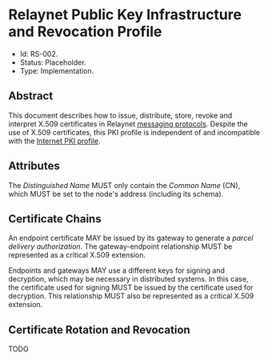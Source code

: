 # Relaynet Public Key Infrastructure and Revocation Profile

- Id: RS-002.
- Status: Placeholder.
- Type: Implementation.

## Abstract

This document describes how to issue, distribute, store, revoke and interpret X.509 certificates in Relaynet [messaging protocols](rs000-core.md#messaging-protocols). Despite the use of X.509 certificates, this PKI profile is independent of and incompatible with the [Internet PKI profile](https://tools.ietf.org/html/rfc5280).

## Attributes

The _Distinguished Name_ MUST only contain the _Common Name_ (CN), which MUST be set to the node's address (including its schema).

## Certificate Chains

An endpoint certificate MAY be issued by its gateway to generate a _parcel delivery authorization_. The gateway-endpoint relationship MUST be represented as a critical X.509 extension.

Endpoints and gateways MAY use a different keys for signing and decryption, which may be necessary in distributed systems. In this case, the certificate used for signing MUST be issued by the certificate used for decryption. This relationship MUST also be represented as a critical X.509 extension. 

## Certificate Rotation and Revocation

TODO
